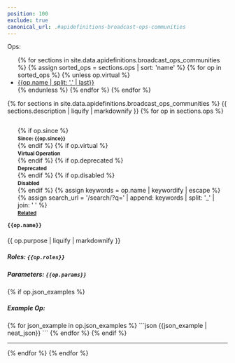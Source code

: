 ```yaml
---
position: 100
exclude: true
canonical_url: .#apidefinitions-broadcast-ops-communities
---
```


Ops:
<ul>
{% for sections in site.data.apidefinitions.broadcast_ops_communities %}
{% assign sorted_ops = sections.ops | sort: 'name' %}
{% for op in sorted_ops %}
{% unless op.virtual %}
<li class="button"><a href="#broadcast_ops_communities_{{ op.name | slug}}">{{op.name | split: '.' | last}}</a></li> 
{% endunless %}
{% endfor %}
{% endfor %}
</ul>

{% for sections in site.data.apidefinitions.broadcast_ops_communities %}
{{ sections.description | liquify | markdownify }}
{% for op in sections.ops %}
<ul style="float: right; list-style: none;">
{% if op.since %}
<li class="success"><strong><small>Since: {{op.since}}</small></strong></li>
{% endif %}
{% if op.virtual %}
<li class="info"><strong><small>Virtual Operation</small></strong></li>
{% endif %}
{% if op.deprecated %}
<li class="warning"><strong><small>Deprecated</small></strong></li>
{% endif %}
{% if op.disabled %}
<li class="warning"><strong><small>Disabled</small></strong></li>
{% endif %}
{% assign keywords = op.name | keywordify | escape %}
{% assign search_url = '/search/?q=' | append: keywords | split: '_' | join: ' ' %}
<li class="info"><strong><small><a href="{{ search_url | relative_url }}">Related <i class="fas fa-search fa-xs"></i></a></small></strong></li>
</ul>
<h4 id="broadcast_ops_communities_{{ op.name | slug }}">
<code>{{op.name}}</code>
<a href="#broadcast_ops_communities_{{ op.name | slug}}">
<i class="fas fa-link fa-xs"></i></a>
</h4>
{{ op.purpose | liquify | markdownify }}
<h5 id="{{ op.name | slug }}-roles">Roles: <code>{{op.roles}}</code></h5>
<h5 id="{{ op.name | slug }}-parameter">Parameters: <code>{{op.params}}</code></h5>
{% if op.json_examples %}
<h5 id="{{ op.name | slug }}-json-examples">Example Op:</h5>
{% for json_example in op.json_examples %}
```json
{{json_example | neat_json}}
```
{% endfor %}
{% endif %}
<hr />
{% endfor %}
{% endfor %}
